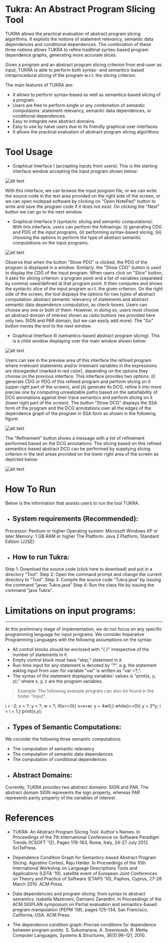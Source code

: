 # Tukra: An Abstract Program Slicing Tool

TUKRA  allows the practical evaluation of abstract program slicing algorithms. It exploits the notions of statement relevancy, semantic data dependences and conditional dependences. The combination of these three notions allows TUKRA to refine traditinal syntax-based program dependence graphs, generating more accurate slices. 

Given a program and an abstract program slicing criterion from end-user as input, TUKRA is able to perform both syntax- and semantics-based intraprocedural slicing of the program w.r.t. the slicing criterion.



The main features of TUKRA are:

* It allows to perform syntax-based as well as semantics-based slicing of a program.
* Users are free to perform single or any combination of semantic computaions: statement relevancy, semantic data dependences, or conditional dependences.
* Easy to integrate new abstract domains.
* Easy to use by naive users due to its friendly graphical user interfaces.
* It allows the practical evaluation of abstract program slicing algorithms.


# Tool Usage

* Graphical Interface I (accepting inputs from users): This is the starting interface window accepting the input program shown below: 

![alt text](https://github.com/RajuHalder/Tukra/blob/master/Images/gui1_input.jpg)

With this interface, we can browse the input program file, or we can write the source code in the text area provided on the right side of the screen, or we can open nodepad software by clicking on "Open NotePad" button to write and save the program code if it does not exist. On clicking the "Next" button we can go to the next window.

* Graphical Interface II (syntactic slicing and semantic computations): With this interface, users can perform the followings: (i) generating CDG and PDG of the input programs, (ii) performing syntax-based slicing, (iii) choosing the options to perform the type of abstract semantic computations on the input programs. 

![alt text](https://github.com/RajuHalder/Tukra/blob/master/Images/GUI2_syntax.jpg) 

Observe that when the button "Show PDG" is clicked, the PDG of the program is displayed in a window. Similarly, the "Show CDG" button is used to display the CDG of the input program. When users click on "Slice" button, it asks for slicing criterion: a program point and a list of variables (separated by comma) used/defined at that program point. It then computes and shows the syntactic slice of the input program w.r.t. the given criterion. On the right side of the screen, the tool displays the options for two types of abstract computation: abstract semantic relevancy of statements and abstract semantic data dependence computation, as check-boxes. Users can choose any one or both of them. However, in doing so, users must choose an abstract domain of interest shown as radio buttons (we provided here only two: SIGN and PAR domain, but we can easily add more). The "Go" button moves the tool to the next window.

* Graphical Interface III (semantics-based abstract program slicing): This is a child window displaying over the main window shown below: 

![alt text](https://github.com/RajuHalder/Tukra/blob/master/Images/gui3_semantic.jpg) 

Users can see in the preview area of this interface the refined program where irrelevant statements and/or irrelevant variables in the expressions are disregarded (marked in red color), depending on the options they choose on the previous interface. This interface provides two options: (i) generate CDG or PDG of this refined program and perform slicing on it (upper right part of the screen), and (ii) generate its DCG, refine it into more precise one by computing unrealizable paths based on the satisfiability of DCG annotations against their trace semantics and perform slicing on it (lower right part of the screen). The button "Show DCG" displays the SSA form of the program and the DCG annotations over all the edges of the dependence graph of the program in SSA form as shown in the following figure: 

![alt text](https://github.com/RajuHalder/Tukra/blob/master/Images/gui3_semantic.jpg) 

The "Refinement" button shows a message with a list of refinement performed based on the DCG annotations. The slicing based on this refined semantics-based abstract DCG can be performed by supplying slicing criterion in the text areas provided on the lower right area of the screen as depicted below: 

![alt text](https://github.com/RajuHalder/Tukra/blob/master/Images/gui4_slice.jpg)  

# How To Run

Below is the information that assists users to run the tool TUKRA. 

* System requirements (Recommended):
  ----------------------------------
 Processor: Pentium or higher
 Operating system: Microsoft Windows XP or later
 Memory: 1 GB RAM or higher
 The Platform: Java 2 Platform, Standard Edition (J2SE)

* How to run Tukra:
  --------------------
 Step 1: Download the source code (click here to download) and put in a directory “Tool”.
 Step 2: Open the command prompt and change the current directory to “Tool”.
 Step 3: Compile the source code “Tukra.java” by issuing the command “javac Tukra.java”
 Step 4: Run the class file by issuing the command “java Tukra”. 

# Limitations on input programs:
  ----------------------------------
At this preliminary stage of implementation, we do not focus on any specific programming language for input programs. We consider Imperative Programming Languages with the following assumptions on the syntax: 
- All control blocks should be enclosed with "{ }" irrespective of the number of statements in it.
- Empty control block must have “skip;” statement in it.
- Run-time input for any statement is denoted by “?”, e.g. the statement asking input from user for variable “var” is written as “var =?;”. 
- The syntax of the statement displaying variables’ values is “print(x, y, z);” where x, y, z are the program variables.

> Example: 
The following example program can also be found in the folder “Input".

i = -2;
x = ?;
y = ?;
w = ?;
if(x>=0){
x=x+w;
y = 4*w*0;}
while(i<=0){
y = 2*y;
i = i + 1;}
print(x,y);



* Types of Semantic Computations:
  -------------------------------------
We consider the following three semantic computations: 
- The computation of semantic relevancy
- The computation of semantic data dependences
- The computation of conditional dependences



* Abstract Domains:
  ---------------------
Currently, TUKRA provides two abstract domains: SIGN and PAR. The abstract domain SIGN represents the sign property, whereas PAR represents parity property of the variables of interest. 

# References
* TUKRA: An Abstract Program Slicing Tool. Author's Names. In Proceedings of the 7th International Conference on Software Paradigm Trends (ICSOFT '12), Pages 178-183, Rome, Italy, 24-27 July 2012. SciTePress. 

* Dependence Condition Graph for Semantics-based Abstract Program Slicing. Agostino Cortesi, Raju Halder. In Proceedings of the 10th International Workshop on Language Descriptions Tools and Applications (LDTA '10), satellite event of European Joint Conferences on Theory and Practice of Software (ETAPS '10), Paphos, Cyprus, 27-28 March 2010. ACM Press.

* Data dependencies and program slicing: from syntax to abstract semantics. Isabella Mastroeni, Damiano Zanardini. In Proceedings of the ACM SIGPLAN symposium on Partial evaluation and semantics-based program manipulation (PEPM '08), pages 125–134, San Francisco, California, USA. ACM Press.

* The dependence condition graph: Precise conditions for dependence between program points. S. Sukumarana, A. Sreenivasb, R. Metta. Computer Languages, Systems & Structures, 36(1):96–121, 2010.
